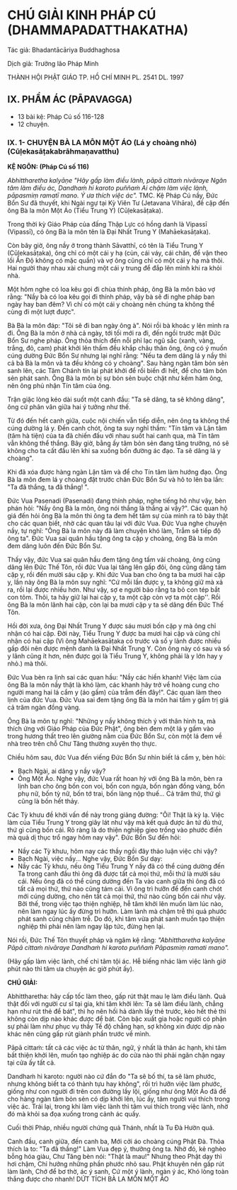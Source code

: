 # CHÚ GIẢI KINH PHÁP CÚ (DHAMMAPADATTHAKATHA)

Tác giả: Bhadantācāriya Buddhaghosa

Dịch giả: Trưởng lão Pháp Minh

THÀNH HỘI PHẬT GIÁO TP. HỒ CHÍ MINH
PL. 2541 DL. 1997

## IX. PHẨM ÁC (PĀPAVAGGA)

- 13 bài kệ: Pháp Cú số 116-128
- 12 chuyện.

### IX. 1- CHUYỆN BÀ LA MÔN MỘT ÁO (Lá y choàng nhỏ) (Cūḷekasāṭakabrāhmaṇavatthu)

**KỆ NGÔN: (Pháp Cú số 116)**

_Abhittharetha kalyāṇe "Hãy gấp làm điều lành, pāpā cittaṁ nivāraye
Ngăn tâm làm điều ác,
Dandhaṁ hi karoto puññaṁ
Ai chậm làm việc lành, pāpasmiṃ ramatī mano. Ý ưa thích việc ác"._
TMC.
Kệ Pháp Cú nầy, Đức Bổn Sư đã thuyết, khi Ngài ngự tại Kỳ Viên Tư (Jetavana Vihāra), đề cập đến ông Bà la môn Một Áo (Tiểu Trung Y) (Cūḷekasāṭaka).

Trong thời kỳ Giáo Pháp của đấng Thập Lực có hồng danh là Vipassī (Vipassī), có ông Bà la môn tên là Đại Nhất Trung Y (Mahāekasāṭaka).

Còn bây giờ, ông nầy ở trong thành Sāvatthī, có tên là Tiểu Trung Y (Cūḷekasāṭaka), ông chỉ có một cái y hạ (củn, cái váy, cái chăn, để vận theo lối Ấn Độ không có mặc quần) và vợ ông cũng chỉ có một cái y hạ mà thôi. Hai người thay nhau xài chung một cái y trung để đắp lên mình khi ra khỏi nhà.

Một hôm nghe có loa kêu gọi đi chùa thính pháp, ông Bà la môn bảo vợ rằng: "Nầy bà có loa kêu gọi đi thính pháp, vậy bà sẽ đi nghe pháp ban ngày hay ban đêm? Vì chỉ có một cái y choàng nên chúng ta không thể cùng đi một lượt được".

Bà Bà la môn đáp: "Tôi sẽ đi ban ngày ông à".
Nói rồi bà khoác y lên mình ra đi. Ông Bà la môn ở nhà cả ngày, tới tối mới ra đi, đến ngồi trước mặt Đức Bổn Sư nghe pháp. Ông thỏa thích đến nỗi phỉ lạc ngũ sắc (xanh, vàng, trắng, đỏ, cam) phát khởi lên thấm đều khắp châu thân ông, ông có ý muốn cúng dường Đức Bổn Sư nhưng lại nghĩ rằng: "Nếu ta đem dâng lá y nầy thì cả bà Bà la môn và ta đều không có y choàng". Sau hàng ngàn tâm bỏn sẻn sanh lên, các Tâm Chánh tín lại phát khởi để rồi biến đi hết, để cho tâm bỏn sẻn phát sanh. Ông Bà la môn bị sự bỏn sẻn buộc chặt như kềm hãm ông, nên ông phủ nhận Tín tâm của ông.

Trận giặc lòng kéo dài suốt một canh đầu: "Ta sẽ dâng, ta sẽ không dâng", ông cứ phân vân giữa hai ý tưởng như thế.

Từ đó đến hết canh giữa, cuộc nội chiến vẫn tiếp diễn, nên ông ta không thể cúng dường lá y. Đến canh chót, ông ta suy nghĩ thầm: "Tín tâm và Lận tâm (tâm hà tiện) của ta đã chiến đấu với nhau suốt hai canh qua, mà Tín tâm vẫn không thể thắng. Bây giờ, bằng ấy tâm bỏn sẻn đang tăng trưởng, nó sẽ không cho ta cất đầu lên khi sa xuống bốn đường ác đạo. Ta sẽ dâng lá y choàng".

Khi đã xóa được hàng ngàn Lận tâm và để cho Tín tâm làm hướng đạo. Ông Bà la môn đem lá y choàng đặt trước chân Đức Bổn Sư và hô to lên ba lần: "Ta đã thắng, ta đã thắng! ".

Đức Vua Pasenadi (Pasenadi) đang thính pháp, nghe tiếng hô như vậy, bèn phán hỏi: "Nầy ông
Bà la môn, ông nói thắng là thắng ai vậy?". Các quan hộ giá đến hỏi ông Bà la môn thì ông ta đem hết tâm sự của mình ra tỏ bày thật cho các quan biết, nhờ các quan tâu lại với đức Vua. Đức Vua nghe chuyện nầy, tự nghĩ: "Ông Bà la môn này đã làm chuyện khó làm, Trẫm sẽ tiếp độ ông ta". Đức
Vua sai quân hầu tặng ông ta cặp y choàng, ông Bà la môn đem dâng luôn đến Đức Bổn Sư.

Thấy vậy, đức Vua sai quân hầu đem tặng ông tấm vải choàng, ông cũng dâng lên Đức Thế Tôn, rồi đức Vua lại tăng lên gấp đôi, ông cũng dâng tám cặp y, rồi đến mười sáu cặp y. Khi đức Vua ban cho ông ta ba mươi hai cặp y, lần này ông Bà la môn suy nghĩ: “Cứ mỗi lần được y, ta không giữ mà xả ra, rồi lại được nhiều hơn. Như vậy, sợ e người bảo rằng ta bỏ con tép bắt con tôm. Thôi, ta hãy giữ lại hai cặp y, ta một cặp còn vợ ta một cặp''. Rồi ông Bà la môn lãnh hai cặp, còn lại ba mươi cặp y ta sẽ dâng đến Đức Thế Tôn.

Hồi đời xưa, ông Đại Nhất Trung Y được sáu mươi bốn cặp y mà ông chỉ nhận có hai cặp. Đời này, Tiểu Trung Y được ba mươi hai cặp và cũng chỉ nhận có hai cặp (Vì ông Mahāekasāṭaka có trước và số y lãnh được nhiều gấp đôi nên được mệnh danh là Đại Nhất Trung Y. Còn ông này có sau và số y lãnh cũng ít hơn, nên được gọi là Tiểu Trung Y, không phải là y lớn hay y nhỏ.) mà thôi.

Đức Vua bèn ra lịnh sai các quan hầu: "Nầy các hiền khanh! Việc làm của ông Bà la môn nầy thật là khó làm, các khanh hãy trở về hoàng cung cho người mang hai lá cẩm y (áo gấm) của trẫm đến đây!". Các quan làm theo lịnh của đức Vua. Đức Vua sai đem tặng ông Bà la môn hai tấm y gấm trị giá cả trăm ngàn đồng vàng.

Ông Bà la môn tự nghĩ: "Những y nầy không thích ý với thân hình ta, mà thích ứng với Giáo
Pháp của Đức Phật", ông bèn đem một lá y gấm vào trong hương thất treo lên giường nằm của Đức
Bổn Sư, còn một lá đem về nhà treo trên chỗ Chư Tăng thường xuyên thọ thực.

Chiều hôm sau, đức Vua đến viếng Đức Bổn Sư nhìn biết lá cẩm y, bèn hỏi:

- Bạch Ngài, ai dâng y nầy vậy?
- Ông Một Áo.
  Nghe vậy, đức Vua rất hoan hỷ với ông Bà la môn, bèn ra lịnh ban cho ông bốn con voi, bốn con ngựa, bốn ngàn đồng vàng, bốn phụ nữ, bốn tỳ nữ, bốn tớ trai, bốn làng nộp thuế... Cả trăm thứ, thứ gì cũng là bốn hết thảy.

Các Tỳ khưu đề khởi vấn đề này trong giảng đường: "Ôi! Thật là kỳ lạ. Việc làm của Tiểu Trung
Y trong giây lát như vậy mà kết quả được ân tứ đủ thứ, thứ gì cũng bốn cái. Rõ ràng là do thiện nghiệp gieo trồng vào phước điền mà quả dị thục trổ ngay hôm nay vậy". Đức Bổn Sư đến hỏi:

- Nầy các Tỳ khưu, hôm nay các thầy ngồi đây thảo luận việc chi vậy?
- Bạch Ngài, việc nầy...
  Nghe vậy, Đức Bổn Sư dạy:
- Nầy các Tỳ khưu, nếu ông Tiểu Trung Y nầy đã có thể cúng dường đến Ta trong canh đầu thì ông đã được tất cả mọi thứ, mỗi thứ là mười sáu cái. Nếu ông đã có thể cúng dường đến Ta vào canh giữa thì ông đã có tất cả mọi thứ, thứ nào cũng tám cái. Vì ông trì hưỡn để đến canh chót mới cúng dường, cho nên tất cả mọi thứ, thứ nào cũng bốn cái như vậy. Bởi thế, trong việc tạo thiện nghiệp, hễ tâm khởi lên muốn làm lúc nào, nên làm ngay lúc ấy đừng trì hưỡn. Làm lành mà chậm trễ thì quả phước phát sanh cũng chậm trễ. Do đó, khi tâm vừa phát sanh muốn tạo thiện nghiệp thì phải nên làm ngay lập tức, đừng hẹn lại.

Nói rồi, Đức Thế Tôn thuyết pháp và ngâm kệ rằng: _"Abhittharetha kalyāṇe
Pāpā cittaṁ nivāraye
Dandhaṁ hi karoto puññaṁ
Pāpasmiṃ ramati mano"._

(Hãy gấp làm việc lành, chế chỉ tâm tội ác. Hễ biếng nhác làm việc lành giờ phút nào thì tâm ưa chuyện ác giờ phút ấy).

**CHÚ GIẢI:**

Abhittharetha: hãy cấp tốc làm theo, gấp rút thật mau lẹ làm điều lành. Quả thật đối với người cư sĩ tại gia, khi tâm khởi lên: Ta sẽ làm điều lành, chẳng hạn như rút thẻ để bát", thì họ nên hối hả dành lấy thẻ trước, kẻo hết thẻ thì không còn dịp nào khác được để bát. Còn bậc xuất gia hoặc người có phận sự phải làm như phục vụ thầy Tế độ chẳng hạn, sợ không xin được dịp nào khác nên cũng gấp rút giành phần trước về mình.

Pāpā cittaṁ: tất cả các việc ác từ thân, ngữ, ý nhất là thân ác hạnh, khi tâm bất thiện khởi lên, muốn tạo nghiệp ác do cửa nào thì phải ngăn chận ngay tại cửa ấy tất cả.

Dandhaṁ hi karoto: người nào cứ đắn đo "Ta sẽ bố thí, ta sẽ làm phước, nhưng không biết ta có thành tựu hay không", rồi trì hưỡn việc làm phước, giống như con người đi trên con đường lầy lội, giống như ông Một Áo đã để cho hàng ngàn tâm bỏn sẻn có dịp khởi lên, lúc ấy, tâm người vui thích trong việc ác. Trái lại, trong khi làm việc lành thì tâm vui thích trong việc lành, nhờ đó mà khỏi sa đọa xuống trong cảnh ác quấy.

Cuối thời Pháp, nhiều người chứng quả Thánh, nhất là Tu Đà Hườn quả.

Canh đầu, canh giữa, đến canh ba,
Mới cởi áo choàng cúng Phật Đà.
Thỏa thích la to: "Ta đã thắng!"
Làm Vua đẹp ý, thưởng ông ta.
Nhờ đó, kẻ nghèo bỗng hóa giàu,
Chư Tăng bèn nói: "Thật là mau!"
Nhưng theo Phật dạy thì hơi chậm,
Chỉ hưởng những phần phước nhỏ sau.
Phật khuyên nên gấp rút làm lành,
Chớ để bơ thờ, ác ý sanh,
Cứ một ý lành, ngàn ý ác,
Khó lòng toàn thắng được cho nhanh!
DỨT TÍCH BÀ LA MÔN MỘT ÁO

